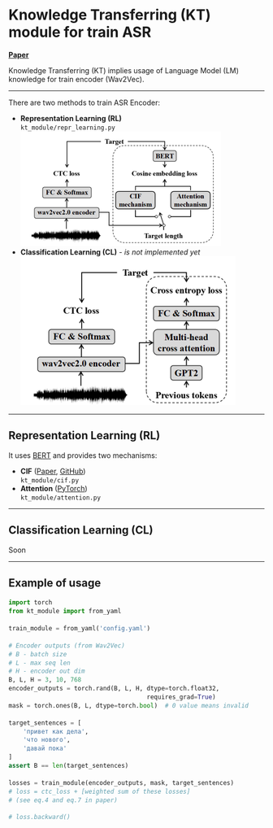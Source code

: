 Knowledge Transferring (KT) module for train ASR
========================
[**Paper**](https://arxiv.org/abs/2203.03582)<br/>

Knowledge Transferring (KT) implies usage of Language Model (LM) 
knowledge for train encoder (Wav2Vec). 
***

There are two methods to train ASR Encoder: <br/>
* **Representation Learning (RL)**  
    `kt_module/repr_learning.py` <br/>
![im1](docs/repr_learning.png)
* **Classification Learning (CL)** - *is not implemented yet* <br/>
![im2](docs/class_learning.png)
***

## Representation Learning (RL) ##
It uses [BERT](https://arxiv.org/abs/1810.04805) and provides two mechanisms: 
* **CIF** ([Paper](https://arxiv.org/pdf/1905.11235.pdf), [GitHub](https://github.com/MingLunHan/CIF-PyTorch)) <br/>
    `kt_module/cif.py` <br/>
* **Attention** ([PyTorch](https://pytorch.org/docs/stable/generated/torch.nn.MultiheadAttention.html)) <br/>
    `kt_module/attention.py` <br/>
***

## Classification Learning (CL) ##
Soon
***

## Example of usage ##
```python
import torch
from kt_module import from_yaml

train_module = from_yaml('config.yaml')

# Encoder outputs (from Wav2Vec)
# B - batch size
# L - max seq len
# H - encoder out dim
B, L, H = 3, 10, 768
encoder_outputs = torch.rand(B, L, H, dtype=torch.float32, 
                                      requires_grad=True)
mask = torch.ones(B, L, dtype=torch.bool)  # 0 value means invalid

target_sentences = [
    'привет как дела',
    'что нового',
    'давай пока'
]
assert B == len(target_sentences)

losses = train_module(encoder_outputs, mask, target_sentences)
# loss = ctc_loss + [weighted sum of these losses]
# (see eq.4 and eq.7 in paper)

# loss.backward()
```




